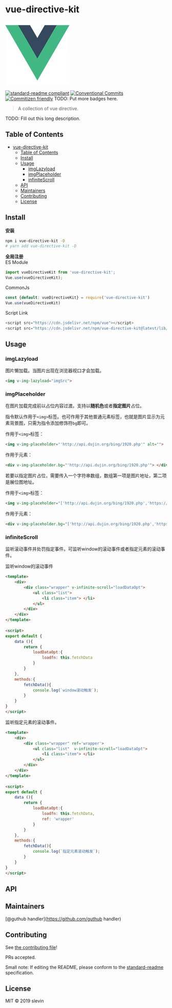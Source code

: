 # vue-directive-kit

![banner](examples/assets/logo.png)

[![standard-readme compliant](https://img.shields.io/badge/standard--readme-OK-green.svg?style=flat-square)](https://github.com/RichardLitt/standard-readme)
[![Conventional Commits](https://img.shields.io/badge/Conventional%20Commits-1.0.0-yellow.svg)](https://conventionalcommits.org)
[![Commitizen friendly](https://img.shields.io/badge/commitizen-friendly-brightgreen.svg)](http://commitizen.github.io/cz-cli/)
TODO: Put more badges here.

> A collection of vue directive.

TODO: Fill out this long description.

## Table of Contents

- [vue-directive-kit](#vue-directive-kit)
  - [Table of Contents](#table-of-contents)
  - [Install](#install)
  - [Usage](#usage)
    - [imgLazyload](#imglazyload)
    - [imgPlaceholder](#imgplaceholder)
    - [infiniteScroll](#infinitescroll)
  - [API](#api)
  - [Maintainers](#maintainers)
  - [Contributing](#contributing)
  - [License](#license)


## Install

**安装**
```bash
npm i vue-directive-kit -D
# yarn add vue-directive-kit -D
```

**全局注册**
</br>
ES Module
```javascript
import vueDirectiveKit from 'vue-directive-kit';
Vue.use(vueDirectiveKit);
```

CommonJs
```javascript
const {default: vueDirectiveKit} = require('vue-directive-kit')
Vue.use(vueDirectiveKit)
```

Script Link
```javascript
<script src="https://cdn.jsdelivr.net/npm/vue"></script>
<script src="https://cdn.jsdelivr.net/npm/vue-directive-kit@latest/lib/vue-directive-kit.min.js"></script>
```


## Usage

### imgLazyload
图片懒加载。当图片出现在浏览器视口才会加载。

```html
<img v-img-lazyload="imgSrc">
```

### imgPlaceholder
在图片加载完成前以占位内容过渡。支持以**随机色**或者**指定图片**占位。

指令默认作用于`<img>`标签。也可作用于其他普通元素标签，也就是图片显示为元素背景图，只需为指令添加修饰符`bg`即可。

作用于`<img>`标签：
```html
<img v-img-placeholder="'http://api.dujin.org/bing/1920.php'" alt="">
```

作用于元素：
```html
<div v-img-placeholder.bg="'http://api.dujin.org/bing/1920.php'"> </div>
```

若要以指定图片占位，需要传入一个字符串数组，数组第一项是图片地址，第二项是展位图地址。

作用于`<img>`标签：
```html
<img v-img-placeholder="['http://api.dujin.org/bing/1920.php','https://www.baidu.com/favicon.ico']" alt="">
```

作用于元素：
```html
<div v-img-placeholder.bg="['http://api.dujin.org/bing/1920.php','https://www.baidu.com/favicon.ico']" ></div>
```

### infiniteScroll
监听滚动事件并处罚指定事件。可监听window的滚动事件或者指定元素的滚动事件。

监听window的滚动事件
```html
<template>
    <div>
        <div class="wrapper" v-infinite-scroll="loadDataOpt">
            <ul class="list">
                <li class="item"> </li>
            </ul>
        </div>
    </div>
</template>

<script>
export default {
    data (){
        return {
            loadDataOpt:{
                loadfn: this.fetchData
            }
        }
    },
    methods:{
        fetchData(){
            console.log(`window滚动触发`);
        }
    }
}
</script>
```

监听指定元素的滚动事件。
```html
<template>
    <div>
        <div class="wrapper" ref='wrapper'>
            <ul class="list"  v-infinite-scroll="loadDataOpt">
                <li class="item"> </li>
            </ul>
        </div>
    </div>
</template>

<script>
export default {
    data (){
        return {
            loadDataOpt:{
                loadfn: this.fetchData,
                ref: 'wrapper'
            }
        }
    },
    methods:{
        fetchData(){
            console.log(`指定元素滚动触发`);
        }
    }
}
</script>
```


## API

## Maintainers

[@guthub handler](https://github.com/guthub handler)

## Contributing

See [the contributing file](contributing.md)!

PRs accepted.

Small note: If editing the README, please conform to the [standard-readme](https://github.com/RichardLitt/standard-readme) specification.

## License

MIT © 2019 slevin
